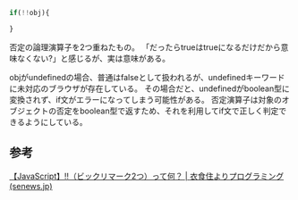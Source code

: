 ```js
if(!!obj){

}
```
否定の論理演算子を2つ重ねたもの。
「だったらtrueはtrueになるだけだから意味なくない?」と感じるが、実は意味がある。

objがundefinedの場合、普通はfalseとして扱われるが、undefinedキーワードに未対応のブラウザが存在している。
その場合だと、undefinedがboolean型に変換されず、if文がエラーになってしまう可能性がある。
否定演算子は対象のオブジェクトの否定をboolean型で返すため、それを利用してif文で正しく判定できるようにしている。

## 参考
[【JavaScript】!!（ビックリマーク2つ）って何？ | 衣食住よりプログラミング (senews.jp)](https://senews.jp/bikkuri-2/)